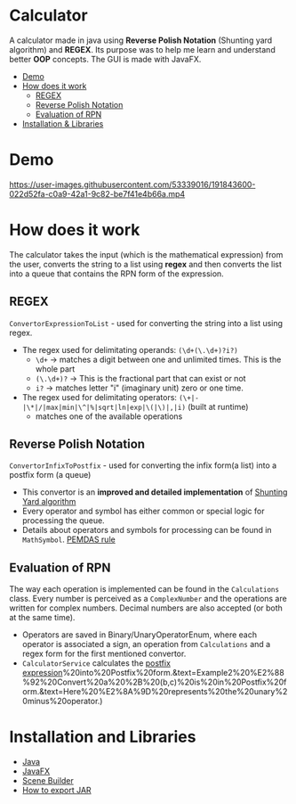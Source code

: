 # Calculator
A calculator made in java using __Reverse Polish Notation__ (Shunting yard algorithm) and __REGEX__. Its purpose was to help me learn and understand better **OOP** concepts. The GUI is made with JavaFX.

* [Demo](#demo)
* [How does it work](#how-does-it-work)
  * [REGEX](#regex)
  * [Reverse Polish Notation](#reverse-polish-notation)
  * [Evaluation of RPN](#evaluation-of-rpn)
* [Installation & Libraries](#installation-and-libraries)

# Demo
https://user-images.githubusercontent.com/53339016/191843600-022d52fa-c0a9-42a1-9c82-be7f41e4b66a.mp4

# How does it work
The calculator takes the input (which is the mathematical expression) from the user, converts the string to a list using **regex** and then converts the list into a queue that contains the RPN form of the expression.

## REGEX
`ConvertorExpressionToList` - used for converting the string into a list using regex.
* The regex used for delimitating operands: `(\d+(\.\d+)?i?)`
  * `\d+` -> matches a digit between one and unlimited times. This is the whole part
  * `(\.\d+)?` -> This is the fractional part that can exist or not
  * `i?` -> matches letter "i" (imaginary unit) zero or one time.
* The regex used for delimitating operators: `(\+|-|\*|/|max|min|\^|%|sqrt|ln|exp|\(|\)|,|i)` (built at runtime)
  * matches one of the available operations

## Reverse Polish Notation
`ConvertorInfixToPostfix` - used for converting the infix form(a list) into a postfix form (a queue)
* This convertor is an **improved and detailed implementation** of [Shunting Yard algorithm](https://en.wikipedia.org/wiki/Shunting_yard_algorithm#:~:text=In%20computer%20science%2C%20the%20shunting,abstract%20syntax%20tree%20(AST).)
* Every operator and symbol has either common or special logic for processing the queue.
* Details about operators and symbols for processing can be found in `MathSymbol`. [PEMDAS rule](https://en.wikipedia.org/wiki/Order_of_operations#:~:text=It%20stands%20for%20Parentheses%2C%20Exponents,%2FMultiplication%2C%20Addition%2FSubtraction)

## Evaluation of RPN
The way each operation is implemented can be found in the `Calculations` class. Every number is perceived as a `ComplexNumber` and the operations are written for complex numbers. Decimal numbers are also accepted (or both at the same time).
* Operators are saved in Binary/UnaryOperatorEnum, where each operator is associated a sign, an operation from `Calculations` and a regex form for the first mentioned convertor.
* `CalculatorService` calculates the [postfix expression](https://www.tutorialspoint.com/what-is-postfix-notation#:~:text=In%20postfix%20notation%2C%20the%20operator,%2B%20c)%20into%20Postfix%20form.&text=Example2%20%E2%88%92%20Convert%20a%20%2B%20(b,c)%20is%20in%20Postfix%20form.&text=Here%20%E2%8A%9D%20represents%20the%20unary%20minus%20operator.)

# Installation and Libraries
- [Java](https://phoenixnap.com/kb/install-java-windows)
- [JavaFX](https://www.youtube.com/watch?v=Ope4icw6bVk)
- [Scene Builder](https://www.youtube.com/watch?v=-Obxf6NjnbQ&t=76s)
- [How to export JAR](https://www.youtube.com/watch?v=EyYb0GmtEX4)
